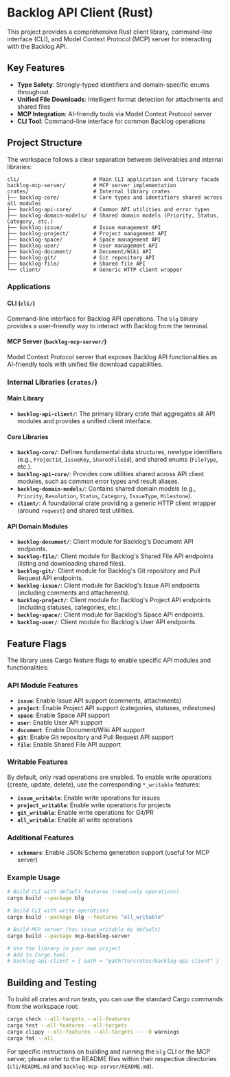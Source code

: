 # Backlog API Client (Rust)

This project provides a comprehensive Rust client library, command-line interface (CLI), and Model Context Protocol (MCP) server for interacting with the Backlog API.

## Key Features

- **Type Safety**: Strongly-typed identifiers and domain-specific enums throughout
- **Unified File Downloads**: Intelligent format detection for attachments and shared files
- **MCP Integration**: AI-friendly tools via Model Context Protocol server
- **CLI Tool**: Command-line interface for common Backlog operations

## Project Structure

The workspace follows a clear separation between deliverables and internal libraries:

```
cli/                        # Main CLI application and library facade
backlog-mcp-server/         # MCP server implementation  
crates/                     # Internal library crates
├── backlog-core/           # Core types and identifiers shared across all modules
├── backlog-api-core/       # Common API utilities and error types
├── backlog-domain-models/  # Shared domain models (Priority, Status, Category, etc.)
├── backlog-issue/          # Issue management API
├── backlog-project/        # Project management API
├── backlog-space/          # Space management API
├── backlog-user/           # User management API
├── backlog-document/       # Document/Wiki API
├── backlog-git/            # Git repository API
├── backlog-file/           # Shared file API
└── client/                 # Generic HTTP client wrapper
```

### Applications

#### CLI (`cli/`)
Command-line interface for Backlog API operations. The `blg` binary provides a user-friendly way to interact with Backlog from the terminal.

#### MCP Server (`backlog-mcp-server/`)
Model Context Protocol server that exposes Backlog API functionalities as AI-friendly tools with unified file download capabilities.

### Internal Libraries (`crates/`)

#### Main Library
- **`backlog-api-client/`**: The primary library crate that aggregates all API modules and provides a unified client interface.

#### Core Libraries
- **`backlog-core/`**: Defines fundamental data structures, newtype identifiers (e.g., `ProjectId`, `IssueKey`, `SharedFileId`), and shared enums (`FileType`, etc.).
- **`backlog-api-core/`**: Provides core utilities shared across API client modules, such as common error types and result aliases.
- **`backlog-domain-models/`**: Contains shared domain models (e.g., `Priority`, `Resolution`, `Status`, `Category`, `IssueType`, `Milestone`).
- **`client/`**: A foundational crate providing a generic HTTP client wrapper (around `reqwest`) and shared test utilities.

#### API Domain Modules
- **`backlog-document/`**: Client module for Backlog's Document API endpoints.
- **`backlog-file/`**: Client module for Backlog's Shared File API endpoints (listing and downloading shared files).
- **`backlog-git/`**: Client module for Backlog's Git repository and Pull Request API endpoints.
- **`backlog-issue/`**: Client module for Backlog's Issue API endpoints (including comments and attachments).
- **`backlog-project/`**: Client module for Backlog's Project API endpoints (including statuses, categories, etc.).
- **`backlog-space/`**: Client module for Backlog's Space API endpoints.
- **`backlog-user/`**: Client module for Backlog's User API endpoints.

## Feature Flags

The library uses Cargo feature flags to enable specific API modules and functionalities:

### API Module Features
- **`issue`**: Enable Issue API support (comments, attachments)
- **`project`**: Enable Project API support (categories, statuses, milestones)
- **`space`**: Enable Space API support
- **`user`**: Enable User API support
- **`document`**: Enable Document/Wiki API support
- **`git`**: Enable Git repository and Pull Request API support
- **`file`**: Enable Shared File API support

### Writable Features
By default, only read operations are enabled. To enable write operations (create, update, delete), use the corresponding `*_writable` features:
- **`issue_writable`**: Enable write operations for issues
- **`project_writable`**: Enable write operations for projects
- **`git_writable`**: Enable write operations for Git/PR
- **`all_writable`**: Enable all write operations

### Additional Features
- **`schemars`**: Enable JSON Schema generation support (useful for MCP server)

### Example Usage

```bash
# Build CLI with default features (read-only operations)
cargo build --package blg

# Build CLI with write operations
cargo build --package blg --features "all_writable"

# Build MCP server (has issue_writable by default)
cargo build --package mcp-backlog-server

# Use the library in your own project
# Add to Cargo.toml:
# backlog-api-client = { path = "path/to/crates/backlog-api-client" }
```

## Building and Testing

To build all crates and run tests, you can use the standard Cargo commands from the workspace root:

```bash
cargo check --all-targets --all-features
cargo test --all-features --all-targets
cargo clippy --all-features --all-targets -- -D warnings 
cargo fmt --all
```

For specific instructions on building and running the `blg` CLI or the MCP server, please refer to the README files within their respective directories (`cli/README.md` and `backlog-mcp-server/README.md`).
